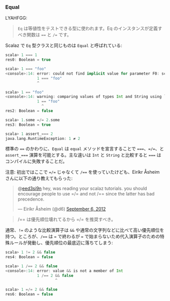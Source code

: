 
### Equal

LYAHFGG:

> `Eq` は等値性をテストできる型に使われます。Eq のインスタンスが定義すべき関数は `==` と `/=` です。

Scalaz で `Eq` 型クラスと同じものは `Equal` と呼ばれている:

```scala
scala> 1 === 1
res0: Boolean = true

scala> 1 === "foo"
<console>:14: error: could not find implicit value for parameter F0: scalaz.Equal[Object]
              1 === "foo"
              ^

scala> 1 == "foo"
<console>:14: warning: comparing values of types Int and String using `==' will always yield false
              1 == "foo"
                ^
res2: Boolean = false

scala> 1.some =/= 2.some
res3: Boolean = true

scala> 1 assert_=== 2
java.lang.RuntimeException: 1 ≠ 2
```

標準の `==` のかわりに、`Equal` は `equal` メソッドを宣言することで `===`、`=/=`、と `assert_===` 演算を可能とする。主な違いは `Int` と `String` と比較すると `===` はコンパイルに失敗することだ。

注意: 初出ではここで `=/=` じゃなくて `/==` を使っていたけども、Eiríkr Åsheim さんに以下の通り教えてもらった:

<blockquote class="twitter-tweet"><p>@<a href="https://twitter.com/eed3si9n">eed3si9n</a> hey, was reading your scalaz tutorials. you should encourage people to use =/= and not /== since the latter has bad precedence.</p>&mdash; Eiríkr Åsheim (@d6) <a href="https://twitter.com/d6/status/243557748091011074">September 6, 2012</a></blockquote>
<script async src="//platform.twitter.com/widgets.js" charset="utf-8"></script>

> /== は優先順位壊れてるから =/= を推奨すべき。

通常、`!=` のような比較演算子は `&&` や通常の文字列などに比べて高い優先順位を持つ。ところが、`/==` は `=` で終わるが `=` で始まらないため代入演算子のための特殊ルールが発動し、優先順位の最底辺に落ちてしまう:

```scala
scala> 1 != 2 && false
res4: Boolean = false

scala> 1 /== 2 && false
<console>:14: error: value && is not a member of Int
              1 /== 2 && false
                      ^

scala> 1 =/= 2 && false
res6: Boolean = false
```
